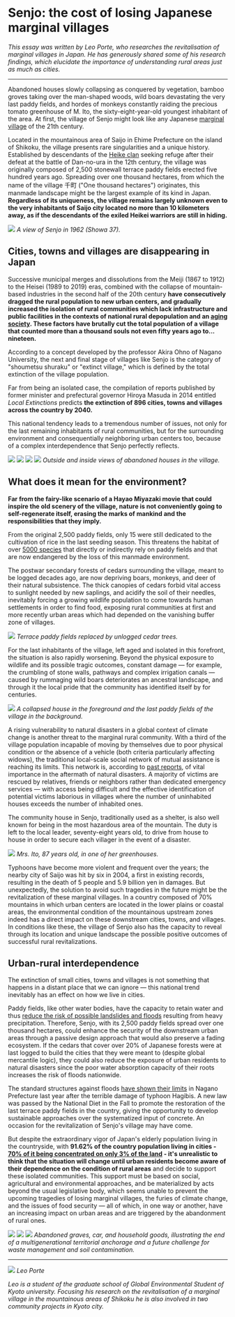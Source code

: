 # Senjo: the cost of losing Japanese marginal villages

_This essay was written by Leo Porte, who researches the revitalisation of marginal villages in Japan. He has generously shared some of his research findings, which elucidate the importance of understanding rural areas just as much as cities._

---

Abandoned houses slowly collapsing as conquered by vegetation, bamboo groves taking over the man-shaped woods, wild boars devastating the very last paddy fields, and hordes of monkeys constantly raiding the precious tomato greenhouse of M. Ito, the sixty-eight-year-old youngest inhabitant of the area. At first, the village of Senjo might look like any Japanese [marginal village](https://en.wikipedia.org/wiki/Genkai_sh%C5%ABraku) of the 21th century.  

Located in the mountainous area of Saijo in Ehime Prefecture on the island of Shikoku, the village presents rare singularities and a unique history. Established by descendants of the [Heike clan](https://www.japantimes.co.jp/community/2019/08/25/our-lives/island-festival-steeped-history/#.XkfzsCM9jIU) seeking refuge after their defeat at the battle of Dan-no-ura in the 12th century, the village was originally composed of 2,500 stonewall terrace paddy fields erected five hundred years ago. Spreading over one thousand hectares, from which the name of the village 千町 ("One thousand hectares") originates, this manmade landscape might be the largest example of its kind in Japan. **Regardless of its uniqueness, the village remains largely unknown even to the very inhabitants of Saijo city located no more than 10 kilometers away, as if the descendants of the exiled Heikei warriors are still in hiding.**

![](senjo46.jpg)
_A view of Senjo in 1962 (Showa 37)._

## Cities, towns and villages are disappearing in Japan

Successive municipal merges and dissolutions from the Meiji (1867 to 1912) to the Heisei (1989 to 2019) eras, combined with the collapse of mountain-based industries in the second half of the 20th century **have consecutively dragged the rural population to new urban centers, and gradually increased the isolation of rural communities which lack infrastructure and public facilities in the contexts of national rural depopulation and an [aging society](https://www.stat.go.jp/english/data/handbook/c0117.html). These factors have brutally cut the total population of a village that counted more than a thousand souls not even fifty years ago to... nineteen.**

According to a concept developed by the professor Akira Ohno of Nagano University, the next and final stage of villages like Senjo is the category of "shoumetsu shuraku" or "extinct village," which is defined by the total extinction of the village population.

Far from being an isolated case, the compilation of reports published by former minister and prefectural governor Hiroya Masuda in 2014 entitled _Local Extinctions_ predicts **the extinction of 896 cities, towns and villages across the country by 2040.**

This national tendency leads to a tremendous number of issues, not only for the last remaining inhabitants of rural communities, but for the surrounding environment and consequentially neighboring urban centers too, because of a complex interdependence that Senjo perfectly reflects. 

![](senjo22.JPG)
![](senjo7.JPG)
![](senjo16.JPG)
![](senjo44.JPG)
_Outside and inside views of abandoned houses in the village._

## What does it mean for the environment?

**Far from the fairy-like scenario of a Hayao Miyazaki movie that could inspire the old scenery of the village, nature is not conveniently going to self-regenerate itself, erasing the marks of mankind and the responsibilities that they imply.**

From the original 2,500 paddy fields, only 15 were still dedicated to the cultivation of rice in the last seeding season. This threatens the habitat of over [5000 species](https://www.researchgate.net/publication/236970878_Ecosystem_services_by_paddy_fields_as_substitutes_of_natural_wetlands_in_Japan) that directly or indirectly rely on paddy fields and that are now endangered by the loss of this manmade environment.

The postwar secondary forests of cedars surrounding the village, meant to be logged decades ago, are now depriving boars, monkeys, and deer of their natural subsistence. The thick canopies of cedars forbid vital access to sunlight needed by new saplings, and acidify the soil of their needles, inevitably forcing a growing wildlife population to come towards human settlements in order to find food, exposing rural communities at first and more recently urban areas which had depended on the vanishing buffer zone of villages.

![](senjo30.jpg)
_Terrace paddy fields replaced by unlogged cedar trees._

For the last inhabitants of the village, left aged and isolated in this forefront, the situation is also rapidly worsening. Beyond the physical exposure to wildlife and its possible tragic outcomes, constant damage — for example, the crumbling of stone walls, pathways and complex irrigation canals — caused by rummaging wild boars deteriorates an ancestral landscape, and through it the local pride that the community has identified itself by for centuries.

![](senjo13.JPG)
_A collapsed house in the foreground and the last paddy fields of the village in the background._

A rising vulnerability to natural disasters in a global context of climate change is another threat to the marginal rural community. With a third of the village population incapable of moving by themselves due to poor physical condition or the absence of a vehicle (both criteria particularly affecting widows), the traditional local-scale social network of mutual assistance is reaching its limits. This network is, according to [past reports](http://www.iitk.ac.in/nicee/wcee/article/0272.pdf), of vital importance in the aftermath of natural disasters. A majority of victims are rescued by relatives, friends or neighbors rather than dedicated emergency services — with access being difficult and the effective identification of potential victims laborious in villages where the number of uninhabited houses exceeds the number of inhabited ones.

The community house in Senjo, traditionally used as a shelter, is also well known for being in the most hazardous area of the mountain. The duty is left to the local leader, seventy-eight years old, to drive from house to house in order to secure each villager in the event of a disaster.

![](senjo37.jpg)
_Mrs. Ito, 87 years old, in one of her greenhouses._

Typhoons have become more violent and frequent over the years; the nearby city of Saijo was hit by six in 2004, a first in existing records, resulting in the death of 5 people and 5.9 billion yen in damages. But unexpectedly, the solution to avoid such tragedies in the future might be the revitalization of these marginal villages. In a country composed of 70% mountains in which urban centers are located in the lower plains or coastal areas, the environmental condition of the mountainous upstream zones indeed has a direct impact on these downstream cities, towns, and villages. In conditions like these, the village of Senjo also has the capacity to reveal through its location and unique landscape the possible positive outcomes of successful rural revitalizations. 

## Urban-rural interdependence

The extinction of small cities, towns and villages is not something that happens in a distant place that we can ignore — this national trend inevitably has an effect on how we live in cities.

Paddy fields, like other water bodies, have the capacity to retain water and thus [reduce the risk of possible landslides and floods](https://pdfs.semanticscholar.org/2735/8361565fec054472b6e06ca138b7f86f002c.pdf) resulting from heavy precipitation. Therefore, Senjo, with its 2,500 paddy fields spread over one thousand hectares, could enhance the security of the downstream urban areas through a passive design approach that would also preserve a fading ecosystem. If the cedars that cover over 20% of Japanese forests were at last logged to build the cities that they were meant to (despite global mercantile logic), they could also reduce the exposure of urban residents to natural disasters since the poor water absorption capacity of their roots increases the risk of floods nationwide. 

The standard structures against floods [have shown their limits](http://www.asahi.com/ajw/articles/AJ201910130015.html) in Nagano Prefecture last year after the terrible damage of typhoon Hagibis. A new law was passed by the National Diet in the Fall to promote the restoration of the last terrace paddy fields in the country, giving the opportunity to develop sustainable approaches over the systematized input of concrete. An occasion for the revitalization of Senjo's village may have come.

But despite the extraordinary vigor of Japan's elderly population living in the countryside, with **91.62% of the country population living in cities - [70% of it being concentrated on only 3% of the land](https://www.stat.go.jp/english/data/handbook/c0117.html) - it's unrealistic to think that the situation will change until urban residents become aware of their dependence on the condition of rural areas** and decide to support these isolated communities. This support must be based on social, agricultural and environmental approaches, and be materialized by acts beyond the usual legislative body, which seems unable to prevent the upcoming tragedies of losing marginal villages, the furies of climate change, and the issues of food security — all of which, in one way or another, have an increasing impact on urban areas and are triggered by the abandonment of rural ones.

![](senjo0.png)
![](senjo24.jpg)
![](senjo29.jpg)
_Abandoned graves, car, and household goods, illustrating the end of a multigenerational territorial anchorage and a future challenge for waste management and soil contamination._
 
 ----

![](LeoPorte.jpg)
 _Leo Porte_

 _Leo is a student of the graduate school of Global Environmental Student of Kyoto university. Focusing his research on the revitalisation of a marginal village in the mountainous areas of Shikoku he is also involved in two community projects in Kyoto city._
